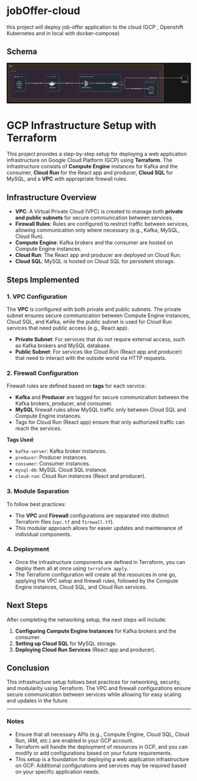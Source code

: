 # jobOffer-cloud
this project will deploy job-offer application to the cloud (GCP , Openshift Kubernetes and in local with docker-compose)


## Schema
![Schema](schema.png)



# GCP Infrastructure Setup with Terraform

This project provides a step-by-step setup for deploying a web application infrastructure on Google Cloud Platform (GCP) using **Terraform**. The infrastructure consists of **Compute Engine** instances for Kafka and the consumer, **Cloud Run** for the React app and producer, **Cloud SQL** for MySQL, and a **VPC** with appropriate firewall rules.

## Infrastructure Overview

- **VPC**: A Virtual Private Cloud (VPC) is created to manage both **private and public subnets** for secure communication between services.
- **Firewall Rules**: Rules are configured to restrict traffic between services, allowing communication only where necessary (e.g., Kafka, MySQL, Cloud Run).
- **Compute Engine**: Kafka brokers and the consumer are hosted on Compute Engine instances.
- **Cloud Run**: The React app and producer are deployed on Cloud Run.
- **Cloud SQL**: MySQL is hosted on Cloud SQL for persistent storage.

## Steps Implemented

### 1. VPC Configuration
The **VPC** is configured with both private and public subnets. The private subnet ensures secure communication between Compute Engine instances, Cloud SQL, and Kafka, while the public subnet is used for Cloud Run services that need public access (e.g., React app).

- **Private Subnet**: For services that do not require external access, such as Kafka brokers and MySQL database.
- **Public Subnet**: For services like Cloud Run (React app and producer) that need to interact with the outside world via HTTP requests.

### 2. Firewall Configuration
Firewall rules are defined based on **tags** for each service:
- **Kafka** and **Producer** are tagged for secure communication between the Kafka brokers, producer, and consumer.
- **MySQL** firewall rules allow MySQL traffic only between Cloud SQL and Compute Engine instances.
- Tags for Cloud Run (React app) ensure that only authorized traffic can reach the services.

**Tags Used**:
- `kafka-server`: Kafka broker instances.
- `producer`: Producer instances.
- `consumer`: Consumer instances.
- `mysql-db`: MySQL Cloud SQL instance.
- `cloud-run`: Cloud Run instances (React and producer).

### 3. Module Separation
To follow best practices:
- The **VPC** and **Firewall** configurations are separated into distinct Terraform files (`vpc.tf` and `firewall.tf`).
- This modular approach allows for easier updates and maintenance of individual components.

### 4. Deployment
- Once the infrastructure components are defined in Terraform, you can deploy them all at once using `terraform apply`.
- The Terraform configuration will create all the resources in one go, applying the VPC setup and firewall rules, followed by the Compute Engine instances, Cloud SQL, and Cloud Run services.

## Next Steps
After completing the networking setup, the next steps will include:
1. **Configuring Compute Engine Instances** for Kafka brokers and the consumer.
2. **Setting up Cloud SQL** for MySQL storage.
3. **Deploying Cloud Run Services** (React app and producer).

## Conclusion
This infrastructure setup follows best practices for networking, security, and modularity using Terraform. The VPC and firewall configurations ensure secure communication between services while allowing for easy scaling and updates in the future.

---

### Notes
- Ensure that all necessary APIs (e.g., Compute Engine, Cloud SQL, Cloud Run, IAM, etc.) are enabled in your GCP account.
- Terraform will handle the deployment of resources in GCP, and you can modify or add configurations based on your future requirements.
- This setup is a foundation for deploying a web application infrastructure on GCP. Additional configurations and services may be required based on your specific application needs.
